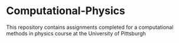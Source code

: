 # Computational-Physics
This repository contains assignments completed for a computational methods in physics course at the University of Pittsburgh
